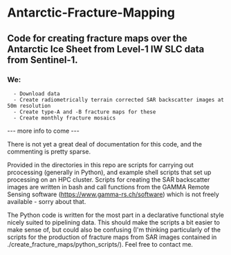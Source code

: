 # Antarctic-Fracture-Mapping
## Code for creating fracture maps over the Antarctic Ice Sheet from Level-1 IW SLC data from Sentinel-1.
### We:
      - Download data
      - Create radiometrically terrain corrected SAR backscatter images at 50m resolution
      - Create type-A and -B fracture maps for these
      - Create monthly fracture mosaics
--- more info to come ---

There is not yet a great deal of documentation for this code, and the commenting is pretty sparse.

Provided in the directories in this repo are scripts for carrying out prcocessing (generally in Python), and example shell scripts that set up processing on an HPC cluster. Scripts for creating the SAR backscatter images are written in bash and call functions from the GAMMA Remote Sensing software (https://www.gamma-rs.ch/software) which is not freely available - sorry about that.

The Python code is written for the most part in a declarative functional style nicely suited to pipelining data. This should make the scripts a bit easier to make sense of, but could also be confusing (I'm thinking particularly of the scripts for the production of fracture maps from SAR images contained in ./create_fracture_maps/python_scripts/). Feel free to contact me.
